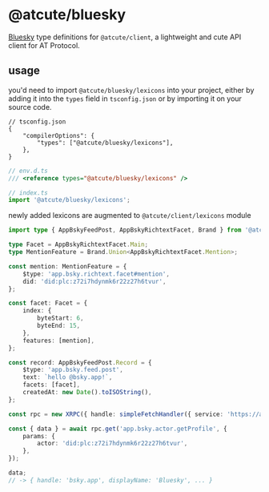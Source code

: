 # @atcute/bluesky

[Bluesky](https://bsky.app) type definitions for `@atcute/client`, a lightweight and cute API client
for AT Protocol.

## usage

you'd need to import `@atcute/bluesky/lexicons` into your project, either by adding it into the
`types` field in `tsconfig.json` or by importing it on your source code.

```jsonc
// tsconfig.json
{
	"compilerOptions": {
		"types": ["@atcute/bluesky/lexicons"],
	},
}
```

```ts
// env.d.ts
/// <reference types="@atcute/bluesky/lexicons" />
```

```ts
// index.ts
import '@atcute/bluesky/lexicons';
```

newly added lexicons are augmented to `@atcute/client/lexicons` module

```ts
import type { AppBskyFeedPost, AppBskyRichtextFacet, Brand } from '@atcute/client/lexicons';

type Facet = AppBskyRichtextFacet.Main;
type MentionFeature = Brand.Union<AppBskyRichtextFacet.Mention>;

const mention: MentionFeature = {
	$type: 'app.bsky.richtext.facet#mention',
	did: 'did:plc:z72i7hdynmk6r22z27h6tvur',
};

const facet: Facet = {
	index: {
		byteStart: 6,
		byteEnd: 15,
	},
	features: [mention],
};

const record: AppBskyFeedPost.Record = {
	$type: 'app.bsky.feed.post',
	text: `hello @bsky.app!`,
	facets: [facet],
	createdAt: new Date().toISOString(),
};
```

```ts
const rpc = new XRPC({ handle: simpleFetchHandler({ service: 'https://api.bsky.app' }) });

const { data } = await rpc.get('app.bsky.actor.getProfile', {
	params: {
		actor: 'did:plc:z72i7hdynmk6r22z27h6tvur',
	},
});

data;
// -> { handle: 'bsky.app', displayName: 'Bluesky', ... }
```
